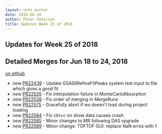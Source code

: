 ```yaml
---
layout: onto_master
date: 2018-06-18
author: Peter Peterson
title: Updates Week 25 of 2018
---
```

Updates for Week 25 of 2018
---------------------------

Detailed Merges for Jun 18 to 24, 2018
--------------------------------------
[on github](https://github.com/mantidproject/mantid/pulls?q=is%3Apr+merged%3A2018-06-19..2018-06-24)

* *new* [PR22439](https://github.com/mantidproject/mantid/pull/22439) - Update GSASIIRefineFitPeaks system test input to file which gives a good fit
* *new* [PR22535](https://github.com/mantidproject/mantid/pull/22535) - Fix interpolation failure in MonteCarloAbsorption
* *new* [PR22538](https://github.com/mantidproject/mantid/pull/22538) - Fix order of merging in MergeRuns
* *new* [PR22575](https://github.com/mantidproject/mantid/pull/22575) - Gracefully abort if ws doesn't load during project loading
* *new* [PR22584](https://github.com/mantidproject/mantid/pull/22584) - Fix ctrl+c on show data causes crash
* *new* [PR22585](https://github.com/mantidproject/mantid/pull/22585) - Minor changes to MR following DAS upgrade
* *new* [PR22589](https://github.com/mantidproject/mantid/pull/22589) - Minor change: TOFTOF GUI: replace NaN erros with 1
